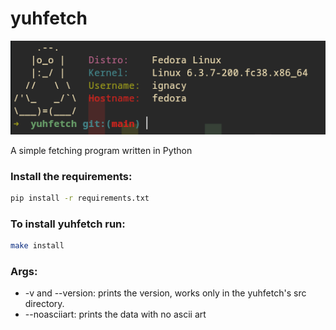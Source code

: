 # yuhfetch

![preview](src/assets/preview.png)

A simple fetching program written in Python

### Install the requirements:
```bash
pip install -r requirements.txt
```
### To install yuhfetch run:
```bash
make install
```
### Args:
- -v and --version:
prints the version, works only in the yuhfetch's src directory.
- --noasciiart:
prints the data with no ascii art
